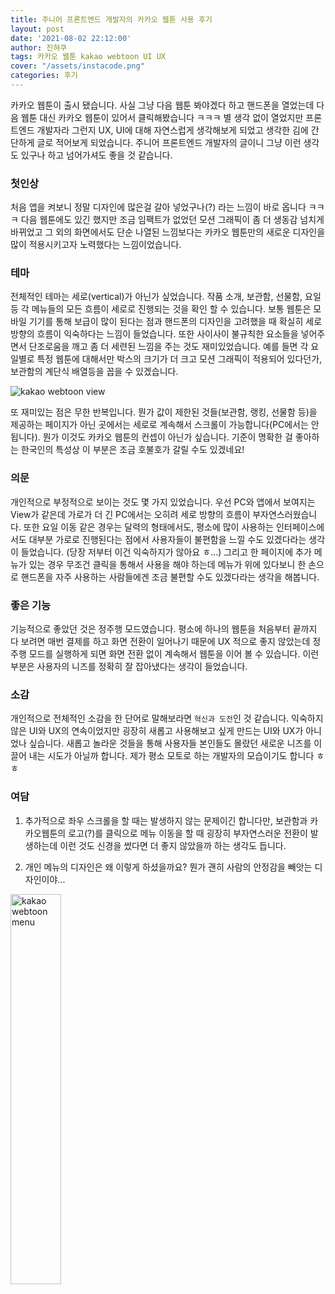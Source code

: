 ```yaml
---
title: 주니어 프론트엔드 개발자의 카카오 웹툰 사용 후기
layout: post
date: '2021-08-02 22:12:00'
author: 진혀쿠
tags: 카카오 웹툰 kakao webtoon UI UX 
cover: "/assets/instacode.png"
categories: 후기
---
```


카카오 웹툰이 출시 됐습니다. 사실 그냥 다음 웹툰 봐야겠다 하고 핸드폰을 열었는데 다음 웹툰 대신 카카오 웹툰이 있어서 클릭해봤습니다 ㅋㅋㅋ 별 생각 없이 열었지만 프론트엔드 개발자라 그런지 UX, UI에 대해 자연스럽게 생각해보게 되었고 생각한 김에 간단하게 글로 적어보게 되었습니다. 주니어 프론트엔드 개발자의 글이니 그냥 이런 생각도 있구나 하고 넘어가셔도 좋을 것 같습니다. 

### 첫인상

처음 앱을 켜보니 정말 디자인에 많은걸 갈아 넣었구나(?) 라는 느낌이 바로 옵니다 ㅋㅋㅋ 다음 웹툰에도 있긴 했지만 조금 임팩트가 없었던 모션 그래픽이 좀 더 생동감 넘치게 바뀌었고 그 외의 화면에서도 단순 나열된 느낌보다는 카카오 웹툰만의 새로운 디자인을 많이 적용시키고자 노력했다는 느낌이었습니다.

### 테마

전체적인 테마는 세로(vertical)가 아닌가 싶었습니다. 작품 소개, 보관함, 선물함, 요일등 각 메뉴들의 모든 흐름이 세로로 진행되는 것을 확인 할 수 있습니다. 보통 웹툰은 모바일 기기를 통해 보급이 많이 된다는 점과 핸드폰의 디자인을 고려했을 때 확실히 세로 방향의 흐름이 익숙하다는 느낌이 들었습니다. 또한 사이사이 불규칙한 요소들을 넣어주면서 단조로움을 깨고 좀 더 세련된 느낌을 주는 것도 재미있었습니다. 예를 들면 각 요일별로 특정 웹툰에 대해서만 박스의 크기가 더 크고 모션 그래픽이 적용되어 있다던가, 보관함의 계단식 배열등을 꼽을 수 있겠습니다.

<img src="{{ site.baseurl }}/assets/kakao_webtoon/kakao_webtoon1.png" alt="kakao webtoon view" title="kakao webtoon view" class="picture">

또 재미있는 점은 무한 반복입니다. 뭔가 값이 제한된 것들(보관함, 랭킹, 선물함 등)을 제공하는 페이지가 아닌 곳에서는 세로로 계속해서 스크롤이 가능합니다(PC에서는 안됩니다). 뭔가 이것도 카카오 웹툰의 컨셉이 아닌가 싶습니다. 기준이 명확한 걸 좋아하는 한국인의 특성상 이 부분은 조금 호불호가 갈릴 수도 있겠네요!

### 의문

개인적으로 부정적으로 보이는 것도 몇 가지 있었습니다. 우선 PC와 앱에서 보여지는 View가 같은데 가로가 더 긴 PC에서는 오히려 세로 방향의 흐름이 부자연스러웠습니다. 또한 요일 이동 같은 경우는 달력의 형태에서도, 평소에 많이 사용하는 인터페이스에서도 대부분 가로로 진행된다는 점에서 사용자들이 불편함을 느낄 수도 있겠다라는 생각이 들었습니다. (당장 저부터 이건 익숙하지가 않아요 ㅎ...) 그리고 한 페이지에 추가 메뉴가 있는 경우 무조건 클릭을 통해서 사용을 해야 하는데 메뉴가 위에 있다보니 한 손으로 핸드폰을 자주 사용하는 사람들에겐 조금 불편할 수도 있겠다라는 생각을 해봅니다.

### 좋은 기능

기능적으로 좋았던 것은 정주행 모드였습니다. 평소에 하나의 웹툰을 처음부터 끝까지 다 보려면 매번 결제를 하고 화면 전환이 일어나기 때문에 UX 적으로 좋지 않았는데 정주행 모드를 실행하게 되면 화면 전환 없이 계속해서 웹툰을 이어 볼 수 있습니다. 이런 부분은 사용자의 니즈를 정확히 잘 잡아냈다는 생각이 들었습니다.

### 소감

개인적으로 전체적인 소감을 한 단어로 말해보라면 `혁신과 도전`인 것 같습니다. 익숙하지 않은 UI와 UX의 연속이었지만 굉장히 새롭고 사용해보고 싶게 만드는 UI와 UX가 아니었나 싶습니다. 새롭고 놀라운 것들을 통해 사용자들 본인들도 몰랐던 새로운 니즈를 이끌어 내는 시도가 아닐까 합니다. 제가 평소 모토로 하는 개발자의 모습이기도 합니다 ㅎㅎ 

### 여담
1. 추가적으로 좌우 스크롤을 할 때는 발생하지 않는 문제이긴 합니다만, 보관함과 카카오웹툰의 로고(?)를 클릭으로 메뉴 이동을 할 때 굉장히 부자연스러운 전환이 발생하는데 이런 것도 신경을 썼다면 더 좋지 않았을까 하는 생각도 듭니다.

2. 개인 메뉴의 디자인은 왜 이렇게 하셨을까요? 뭔가 괜히 사람의 안정감을 빼앗는 디자인이야...  
<img src="{{ site.baseurl }}/assets/kakao_webtoon/kakao_webtoon2.png" width="40%" alt="kakao webtoon menu" title="kakao webtoon menu" class="picture">